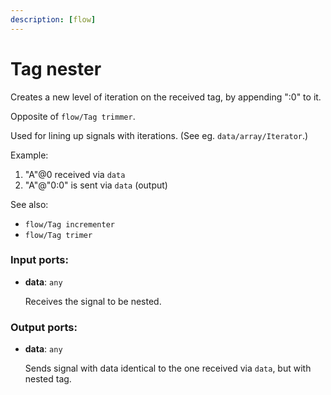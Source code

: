 ```yaml
---
description: [flow]
---
```


# Tag nester

Creates a new level of iteration on the received tag, by appending ":0" to it.

Opposite of `flow/Tag trimmer`.

Used for lining up signals with iterations. (See eg. `data/array/Iterator`.)

Example:
1. "A"@0 received via `data`
2. "A"@"0:0" is sent via `data` (output)

See also:
* `flow/Tag incrementer`
* `flow/Tag trimer`

### Input ports:

* __data__: ` any `

    Receives the signal to be nested.

### Output ports:

* __data__: ` any `

    Sends signal with data identical to the one received via `data`, but with nested tag.

